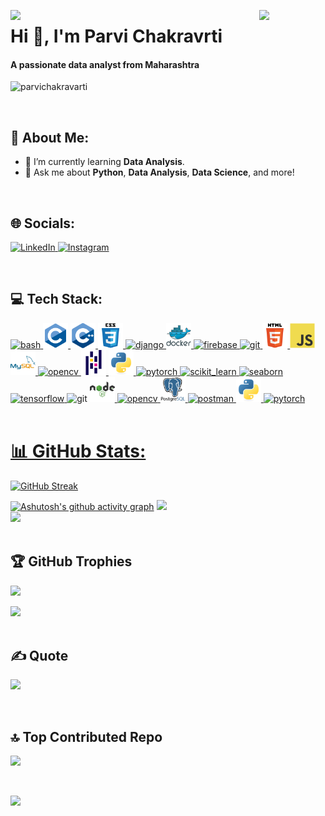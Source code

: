 <img align="left" src="https://user-images.githubusercontent.com/65187002/144930161-2f783401-8d27-4fdf-a2f7-cc0ba32f1f1f.gif" width="21%" style="display:inline;"><img align="right" src="https://user-images.githubusercontent.com/65187002/144930161-2f783401-8d27-4fdf-a2f7-cc0ba32f1f1f.gif" width="21%" style="display:inline;">

# Hi 👋, I'm Parvi Chakravrti
#### A passionate data analyst from Maharashtra 

<p align="left"> <img src="https://komarev.com/ghpvc/?username=parvichakravarti&label=Profile%20views&color=0e75b6&style=flat" alt="parvichakravarti" /> </p>

<img src="https://www.animatedimages.org/data/media/562/animated-line-image-0386.gif" height="5" width="100%">



## 💫 About Me:
- 🌱 I’m currently learning **Data Analysis**.
- 💬 Ask me about **Python**, **Data Analysis**, **Data Science**, and more!

<img src="https://www.animatedimages.org/data/media/562/animated-line-image-0386.gif" height="5" width="100%">


## 🌐 Socials:
  <a href="https://www.linkedin.com/in/parvichakravarti/" target="_blank">
    <img src="https://img.shields.io/badge/LinkedIn-0077B5?style=for-the-badge&logo=linkedin&logoColor=white" alt="LinkedIn"/>
  </a>
  <a href="https://www.instagram.com/parvichakravarti07/" target="_blank">
    <img src="https://img.shields.io/badge/Instagram-fe4164?style=for-the-badge&logo=instagram&logoColor=white" alt="Instagram"/>
  </a>
</p>
<img src="https://www.animatedimages.org/data/media/562/animated-line-image-0386.gif" height="5" width="100%">


## 💻 Tech Stack:
<p align="left"> <a href="https://www.gnu.org/software/bash/" target="_blank" rel="noreferrer"> <img src="https://www.vectorlogo.zone/logos/gnu_bash/gnu_bash-icon.svg" alt="bash" width="40" height="40"/> </a> <a href="https://www.cprogramming.com/" target="_blank" rel="noreferrer"> <img src="https://raw.githubusercontent.com/devicons/devicon/master/icons/c/c-original.svg" alt="c" width="40" height="40"/> </a> <a href="https://www.w3schools.com/cpp/" target="_blank" rel="noreferrer"> <img src="https://raw.githubusercontent.com/devicons/devicon/master/icons/cplusplus/cplusplus-original.svg" alt="cplusplus" width="40" height="40"/> </a> <a href="https://www.w3schools.com/css/" target="_blank" rel="noreferrer"> <img src="https://raw.githubusercontent.com/devicons/devicon/master/icons/css3/css3-original-wordmark.svg" alt="css3" width="40" height="40"/> </a> <a href="https://www.djangoproject.com/" target="_blank" rel="noreferrer"> <img src="https://cdn.worldvectorlogo.com/logos/django.svg" alt="django" width="40" height="40"/> </a> <a href="https://www.docker.com/" target="_blank" rel="noreferrer"> <img src="https://raw.githubusercontent.com/devicons/devicon/master/icons/docker/docker-original-wordmark.svg" alt="docker" width="40" height="40"/> </a> <a href="https://firebase.google.com/" target="_blank" rel="noreferrer"> <img src="https://www.vectorlogo.zone/logos/firebase/firebase-icon.svg" alt="firebase" width="40" height="40"/> </a> <a href="https://git-scm.com/" target="_blank" rel="noreferrer"> <img src="https://www.vectorlogo.zone/logos/git-scm/git-scm-icon.svg" alt="git" width="40" height="40"/> </a> <a href="https://www.w3.org/html/" target="_blank" rel="noreferrer"> <img src="https://raw.githubusercontent.com/devicons/devicon/master/icons/html5/html5-original-wordmark.svg" alt="html5" width="40" height="40"/> </a> <a href="https://developer.mozilla.org/en-US/docs/Web/JavaScript" target="_blank" rel="noreferrer"> <img src="https://raw.githubusercontent.com/devicons/devicon/master/icons/javascript/javascript-original.svg" alt="javascript" width="40" height="40"/> </a> <a href="https://www.mysql.com/" target="_blank" rel="noreferrer"> <img src="https://raw.githubusercontent.com/devicons/devicon/master/icons/mysql/mysql-original-wordmark.svg" alt="mysql" width="40" height="40"/> </a> <a href="https://opencv.org/" target="_blank" rel="noreferrer"> <img src="https://www.vectorlogo.zone/logos/opencv/opencv-icon.svg" alt="opencv" width="40" height="40"/> </a> <a href="https://pandas.pydata.org/" target="_blank" rel="noreferrer"> <img src="https://raw.githubusercontent.com/devicons/devicon/2ae2a900d2f041da66e950e4d48052658d850630/icons/pandas/pandas-original.svg" alt="pandas" width="40" height="40"/> </a> <a href="https://www.python.org" target="_blank" rel="noreferrer"> <img src="https://raw.githubusercontent.com/devicons/devicon/master/icons/python/python-original.svg" alt="python" width="40" height="40"/> </a> <a href="https://pytorch.org/" target="_blank" rel="noreferrer"> <img src="https://www.vectorlogo.zone/logos/pytorch/pytorch-icon.svg" alt="pytorch" width="40" height="40"/> </a> <a href="https://scikit-learn.org/" target="_blank" rel="noreferrer"> <img src="https://upload.wikimedia.org/wikipedia/commons/0/05/Scikit_learn_logo_small.svg" alt="scikit_learn" width="40" height="40"/> </a> <a href="https://seaborn.pydata.org/" target="_blank" rel="noreferrer"> <img src="https://seaborn.pydata.org/_images/logo-mark-lightbg.svg" alt="seaborn" width="40" height="40"/> </a> <a href="https://www.tensorflow.org" target="_blank" rel="noreferrer"> <img src="https://www.vectorlogo.zone/logos/tensorflow/tensorflow-icon.svg" alt="tensorflow" width="40" height="40"/> </a> <img src="https://www.vectorlogo.zone/logos/git-scm/git-scm-icon.svg" alt="git" width="40" height="40"/> </a> <a href="https://www.w3.org/html/" target="_blank" rel="noreferrer"> <img src="https://raw.githubusercontent.com/devicons/devicon/master/icons/nodejs/nodejs-original-wordmark.svg" alt="nodejs" width="40" height="40"/> </a> <a href="https://opencv.org/" target="_blank" rel="noreferrer"> <img src="https://www.vectorlogo.zone/logos/opencv/opencv-icon.svg" alt="opencv" width="40" height="40"/> </a> <a href="https://www.postgresql.org" target="_blank" rel="noreferrer"> <img src="https://raw.githubusercontent.com/devicons/devicon/master/icons/postgresql/postgresql-original-wordmark.svg" alt="postgresql" width="40" height="40"/> </a> <a href="https://postman.com" target="_blank" rel="noreferrer"> <img src="https://www.vectorlogo.zone/logos/getpostman/getpostman-icon.svg" alt="postman" width="40" height="40"/> </a> <a href="https://www.python.org" target="_blank" rel="noreferrer"> <img src="https://raw.githubusercontent.com/devicons/devicon/master/icons/python/python-original.svg" alt="python" width="40" height="40"/> </a> <a href="https://pytorch.org/" target="_blank" rel="noreferrer"> <img src="https://www.vectorlogo.zone/logos/pytorch/pytorch-icon.svg" alt="pytorch" width="40" height="40"/> </a> <a href="https://reactjs.org/" target="_blank" rel="noreferrer">

<img src="https://www.animatedimages.org/data/media/562/animated-line-image-0386.gif" height="5" width="100%">


# 📊 GitHub Stats:

![GitHub Streak](https://github-readme-streak-stats.herokuapp.com/?user=parvichakravarti&access_token=YOUR_TOKEN)

[![Ashutosh's github activity graph](https://github-readme-activity-graph.vercel.app/graph?username=parvichakravarti&bg_color=000000&color=00ff1e&line=00ff62&point=ffffff&area=true&hide_border=true)](https://github.com/ashutosh00710/github-readme-activity-graph)
![](https://github-readme-stats.vercel.app/api?username=parvichakravarti&theme=dark&hide_border=false&include_all_commits=false&count_private=false)<br/>
![](https://github-readme-stats.vercel.app/api/top-langs/?username=parvichakravarti&theme=dark&hide_border=false&include_all_commits=false&count_private=false&layout=compact)
<img src="https://www.animatedimages.org/data/media/562/animated-line-image-0386.gif" height="5" width="100%">

## 🏆 GitHub Trophies
![](https://github-profile-trophy.vercel.app/?username=parvichakravarti&theme=radical&no-frame=false&no-bg=true&margin-w=4)

[![](https://visitcount.itsvg.in/api?id=parvichakravarti&icon=0&color=0)](https://visitcount.itsvg.in)
<img src="https://www.animatedimages.org/data/media/562/animated-line-image-0386.gif" height="5" width="100%">

## ✍️ Quote
![](https://quotes-github-readme.vercel.app/api?type=horizontal&theme=radical)

<img src="https://www.animatedimages.org/data/media/562/animated-line-image-0386.gif" height="5" width="100%">

## 🔝 Top Contributed Repo
![](https://github-contributor-stats.vercel.app/api?username=parvichakravarti&limit=5&theme=dark&combine_all_yearly_contributions=true)

<img src="https://www.animatedimages.org/data/media/562/animated-line-image-0386.gif" height="5" width="100%">


[![](https://visitcount.itsvg.in/api?id=parvichakravarti&icon=0&color=0)](https://visitcount.itsvg.in)

